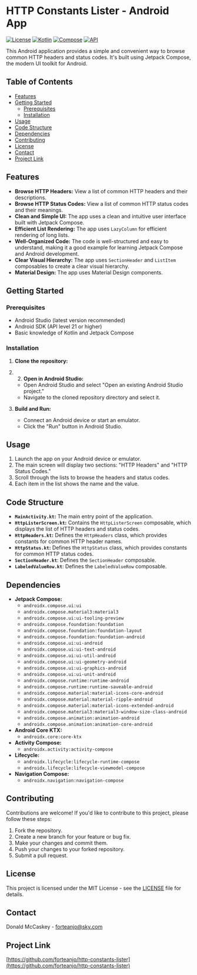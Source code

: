 # HTTP Constants Lister - Android App

[![License](https://img.shields.io/badge/License-MIT-blue.svg)](https://opensource.org/licenses/MIT)
[![Kotlin](https://img.shields.io/badge/Kotlin-1.9.20-blue.svg)](https://kotlinlang.org/)
[![Compose](https://img.shields.io/badge/Compose-1.5.4-blue.svg)](https://developer.android.com/jetpack/compose)
[![API](https://img.shields.io/badge/API-21%2B-brightgreen.svg?style=flat)](https://android-arsenal.com/api?level=21)

This Android application provides a simple and convenient way to browse common HTTP headers and status codes. It's built using Jetpack Compose, the modern UI toolkit for Android.

## Table of Contents

-   [Features](#features)
-   [Getting Started](#getting-started)
    -   [Prerequisites](#prerequisites)
    -   [Installation](#installation)
-   [Usage](#usage)
-   [Code Structure](#code-structure)
-   [Dependencies](#dependencies)
-   [Contributing](#contributing)
-   [License](#license)
-   [Contact](#contact)
- [Project Link](#project-link)

## Features

-   **Browse HTTP Headers:** View a list of common HTTP headers and their descriptions.
-   **Browse HTTP Status Codes:** View a list of common HTTP status codes and their meanings.
-   **Clean and Simple UI:** The app uses a clean and intuitive user interface built with Jetpack Compose.
-   **Efficient List Rendering:** The app uses `LazyColumn` for efficient rendering of long lists.
-   **Well-Organized Code:** The code is well-structured and easy to understand, making it a good example for learning Jetpack Compose and Android development.
- **Clear Visual Hierarchy:** The app uses `SectionHeader` and `ListItem` composables to create a clear visual hierarchy.
- **Material Design:** The app uses Material Design components.

## Getting Started

### Prerequisites

-   Android Studio (latest version recommended)
-   Android SDK (API level 21 or higher)
-   Basic knowledge of Kotlin and Jetpack Compose

### Installation

1.  **Clone the repository:**
2. 2.  **Open in Android Studio:**

    -   Open Android Studio and select "Open an existing Android Studio project."
    -   Navigate to the cloned repository directory and select it.

3.  **Build and Run:**

    -   Connect an Android device or start an emulator.
    -   Click the "Run" button in Android Studio.

## Usage

1.  Launch the app on your Android device or emulator.
2.  The main screen will display two sections: "HTTP Headers" and "HTTP Status Codes."
3.  Scroll through the lists to browse the headers and status codes.
4. Each item in the list shows the name and the value.

## Code Structure

-   **`MainActivity.kt`:** The main entry point of the application.
-   **`HttpListerScreen.kt`:** Contains the `HttpListerScreen` composable, which displays the list of HTTP headers and status codes.
-   **`HttpHeaders.kt`:** Defines the `HttpHeaders` class, which provides constants for common HTTP header names.
-   **`HttpStatus.kt`:** Defines the `HttpStatus` class, which provides constants for common HTTP status codes.
- **`SectionHeader.kt`**: Defines the `SectionHeader` composable.
- **`LabeledValueRow.kt`**: Defines the `LabeledValueRow` composable.

## Dependencies

-   **Jetpack Compose:**
    - `androidx.compose.ui:ui`
    - `androidx.compose.material3:material3`
    - `androidx.compose.ui:ui-tooling-preview`
    - `androidx.compose.foundation:foundation`
    - `androidx.compose.foundation:foundation-layout`
    - `androidx.compose.foundation:foundation-android`
    - `androidx.compose.ui:ui-android`
    - `androidx.compose.ui:ui-text-android`
    - `androidx.compose.ui:ui-util-android`
    - `androidx.compose.ui:ui-geometry-android`
    - `androidx.compose.ui:ui-graphics-android`
    - `androidx.compose.ui:ui-unit-android`
    - `androidx.compose.runtime:runtime-android`
    - `androidx.compose.runtime:runtime-saveable-android`
    - `androidx.compose.material:material-icons-core-android`
    - `androidx.compose.material:material-ripple-android`
    - `androidx.compose.material:material-icons-extended-android`
    - `androidx.compose.material3:material3-window-size-class-android`
    - `androidx.compose.animation:animation-android`
    - `androidx.compose.animation:animation-core-android`
-   **Android Core KTX:**
    - `androidx.core:core-ktx`
- **Activity Compose:**
    - `androidx.activity:activity-compose`
- **Lifecycle:**
    - `androidx.lifecycle:lifecycle-runtime-compose`
    - `androidx.lifecycle:lifecycle-viewmodel-compose`
- **Navigation Compose:**
    - `androidx.navigation:navigation-compose`

## Contributing

Contributions are welcome! If you'd like to contribute to this project, please follow these steps:

1.  Fork the repository.
2.  Create a new branch for your feature or bug fix.
3.  Make your changes and commit them.
4.  Push your changes to your forked repository.
5.  Submit a pull request.

## License

This project is licensed under the MIT License - see the [LICENSE](LICENSE) file for details.

## Contact

Donald McCaskey - [forteanjo@sky.com](mailto:forteanjo@sky.com)

## Project Link

[https://github.com/forteanjo/http-constants-lister](https://github.com/forteanjo/http-constants-lister)
